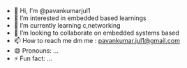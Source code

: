 - 👋 Hi, I’m @pavankumarjul1
- 👀 I’m interested in embedded based learnings
- 🌱 I’m currently learning c,networking
- 💞️ I’m looking to collaborate on embedded systems based
- 📫 How to reach me dm me : pavankumar.jul1@gmail.com
- 😄 Pronouns: ...
- ⚡ Fun fact: ...

<!---
pavankumarjul1/pavankumarjul1 is a ✨ special ✨ repository because its `README.md` (this file) appears on your GitHub profile.
You can click the Preview link to take a look at your changes.
--->
